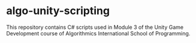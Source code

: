 # algo-unity-scripting
This repository contains C# scripts used in Module 3 of the Unity Game Development course of Algorithmics International School of Programming.
